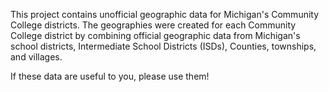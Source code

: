 This project contains unofficial geographic data for Michigan's Community College districts. The geographies were created for each Community College district by combining official geographic data from Michigan's school districts, Intermediate School Districts (ISDs), Counties, townships, and villages. 

If these data are useful to you, please use them!
